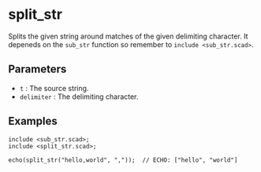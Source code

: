 # split_str

Splits the given string around matches of the given delimiting character. It depeneds on the `sub_str` function so remember to `include <sub_str.scad>`.

## Parameters

- `t` : The source string.
- `delimiter` : The delimiting character.

## Examples
    
	include <sub_str.scad>;
	include <split_str.scad>;
	
	echo(split_str("hello,world", ","));  // ECHO: ["hello", "world"]

